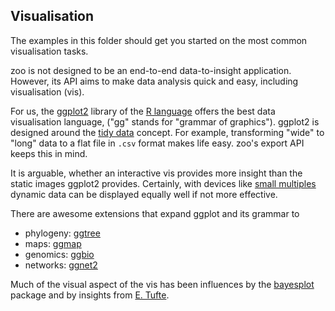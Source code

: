 ## Visualisation

The examples in this folder should get you started on the most common visualisation tasks.

zoo is not designed to be an end-to-end data-to-insight application. However, its API aims to make data analysis quick and easy, including visualisation (vis).

For us, the [ggplot2](http://docs.ggplot2.org/current/) library of the [R language](https://www.r-project.org/) offers the best data visualisation language, ("gg" stands for "grammar of graphics"). ggplot2 is designed around the [tidy data](https://www.jstatsoft.org/article/view/v059i10) concept. For example, transforming "wide" to "long" data to a flat file in `.csv` format makes life easy. zoo's export API keeps this in mind. 

It is arguable, whether an interactive vis provides more insight than the static images ggplot2 provides. Certainly, with devices like [small multiples](https://en.wikipedia.org/wiki/Small_multiple) dynamic data can be displayed equally well if not more effective.

There are awesome extensions that expand ggplot and its grammar to

- phylogeny: [ggtree](https://github.com/GuangchuangYu/ggtree)
- maps: [ggmap](https://github.com/dkahle/ggmap)
- genomics: [ggbio](http://www.tengfei.name/ggbio/)
- networks: [ggnet2](https://briatte.github.io/ggnet/)

Much of the visual aspect of the vis has been influences by the [bayesplot](https://cran.r-project.org/web/packages/bayesplot/index.html) package and by insights from [E. Tufte](https://en.wikipedia.org/wiki/Edward_Tufte).

